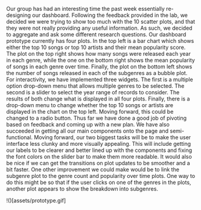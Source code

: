 Our group has had an interesting time the past week essentially re-designing our dashboard. Following the feedback provided in the lab, we decided we were trying to show too much with the 10 scatter plots, and that they were not really providing any useful information. As such, we decided to aggregate and ask some different research questions. Our dashboard prototype currently has four plots. In the top left is a bar chart which shows either the top 10 songs or top 10 artists and their mean popularity score. The plot on the top right shows how many songs were released each year in each genre, while the one on the bottom right shows the mean popularity of songs in each genre over time. Finally, the plot on the bottom left shows the number of songs released in each of the subgenres as a bubble plot. For interactivity, we have implemented three widgets. The first is a multiple option drop-down menu that allows multiple genres to be selected. The second is a slider to select the year range of records to consider. The results of both change what is displayed in all four plots. Finally, there is a drop-down menu to change whether the top 10 songs or artists are displayed in the chart on the top left. Moving forward, this could be changed to a radio button.
Thus far we have done a good job of pivoting based on feedback and coming up with a new plan. We have also succeeded in getting all our main components onto the page and semi-functional. Moving forward, our two biggest tasks will be to make the user interface less clunky and more visually appealing. This will include getting our labels to be clearer and better lined up with the components and fixing the font colors on the slider bar to make them more readable. It would also be nice if we can get the transitions on plot updates to be smoother and a bit faster. One other improvement we could make would be to link the subgenre plot to the genre count and popularity over time plots. One way to do this might be so that if the user clicks on one of the genres in the plots, another plot appears to show the breakdown into subgenres.

!()[assets/prototype.gif]
